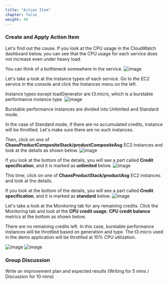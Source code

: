 ```yaml
---
title: "Action Item"
chapter: false
weight: 40
---
```


### Create and Apply Action Item
Let's find out the cause. If you look at the CPU usage in the CloudWatch dashboard below, you can see that the CPU usage for each service does not increase even under heavy load. 

You can think of a bottleneck somewhere in the service. 
![image](/images/20_ec2/experiment04_04.png)

Let's take a look at the instance types of each service. Go to the EC2 service in the console and click the Instances menu on the left. 

Instance types except loadGenerator are t3.micro, which is a burstable performance instance type. 
![image](/images/20_ec2/experiment04_05.png)

Burstable performance instances are divided into Unlimited and Standard mode.

In the case of Standard mode, if there are no accumulated credits, instance will be throttled. Let's make sure there are no such instances. 

Then, click on one of **ChaosProductCompositeStack/productCompositeAsg** EC2 instances and look at the details as shown below. 
![image](/images/20_ec2/experiment04_06.png)

If you look at the bottom of the details, you will see a part called **Credit specification**, and it is marked as **unlimited** below. 
![image](/images/20_ec2/experiment04_07.png)

This time, click on one of **ChaosProductStack/productAsg** EC2 instances and look at the details. 

If you look at the bottom of the details, you will see a part called **Credit specification**, and it is marked as **standard** below. 
![image](/images/20_ec2/experiment04_08.png)

Let's take a look at the Monitoring tab for any remaining credits. Click the Monitoring tab and look at the **CPU credit usage**, **CPU credit balance** metrics at the bottom as shown below.

There are no remaining credits left. In this case, burstable performance instances will be throttled based on generation and type.
The t3.micro used in the demo application will be throttled at 10% CPU utilization. 

![image](/images/20_ec2/experiment04_09.png)
![image](/images/20_ec2/experiment04_10.png)

### Group Discussion

Write an improvement plan and expected results (Writing for 5 mins / Discussion for 10 mins)
